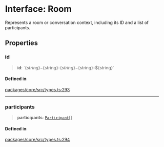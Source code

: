 # Interface: Room

Represents a room or conversation context, including its ID and a list of participants.

## Properties

### id

> **id**: \`$\{string\}-$\{string\}-$\{string\}-$\{string\}-$\{string\}\`

#### Defined in

[packages/core/src/types.ts:293](https://github.com/okcashpro/okai/blob/7fcf54e7fb2ba027d110afcc319c0b01b3f181dc/packages/core/src/types.ts#L293)

---

### participants

> **participants**: [`Participant`](Participant.md)[]

#### Defined in

[packages/core/src/types.ts:294](https://github.com/okcashpro/okai/blob/7fcf54e7fb2ba027d110afcc319c0b01b3f181dc/packages/core/src/types.ts#L294)
